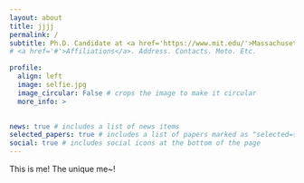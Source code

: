 ```yaml
---
layout: about
title: jjjj
permalink: /
subtitle: Ph.D. Candidate at <a href='https://www.mit.edu/'>Massachusetts Institute of Technology</a>      
# <a href='#'>Affiliations</a>. Address. Contacts. Moto. Etc.

profile:
  align: left
  image: selfie.jpg
  image_circular: False # crops the image to make it circular
  more_info: >
   

news: true # includes a list of news items
selected_papers: true # includes a list of papers marked as "selected={true}"
social: true # includes social icons at the bottom of the page
---
```

This is me! The unique me~!


<!-- Write your biography here. Tell thfsgdfgdfe world about yourself. Link to your favorite [subreddit](http://reddit.com). You can put a picture in, too. The code is already in, just name your picture `prof_pic.jpg` and put it in the `img/` folder. -->

<!-- Put your address / P.O. box / other info right below your picture. You can also disable any of these elements by editing `profile` property of the YAML header of your `_pages/about.md`. Edit `_bibliography/papers.bib` and Jekyll will render your [publications page](/al-folio/publications/) automatically. -->

<!-- Link to your social media connections, too. This theme is set up to use [Font Awesome icons](https://fontawesome.com/) and [Academicons](https://jpswalsh.github.io/academicons/), like the ones below. Add your Facebook, Twitter, LinkedIn, Google Scholar, or just disable all of them. -->
